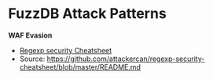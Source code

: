 <h1>FuzzDB Attack Patterns</h1>

**WAF Evasion** <br>

* <a href=../master/docs/attack-docs/waf-bypass/regexp-security-cheatsheet.md>Regexp security Cheatsheet</a>
* Source: https://github.com/attackercan/regexp-security-cheatsheet/blob/master/README.md 
